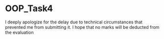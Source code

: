 # OOP_Task4

I deeply apologize for the delay due to technical circumstances that prevented me from submitting it. I hope that no marks will be deducted from the evaluation
